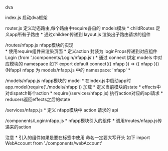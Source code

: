 dva

index.js 启动dva框架

router.js 定义动态路由,每个路由中require各自的 models模块
	* childRoutes 定义app所有子路由
	* 通过children传递到 layout.js 渲染出子路由请求的组件

/routes/nfapp.js nfapp模块的实现  
	* 使用require组件来渲染页面
	* 定义action 封装为 loginProps传递到对应组件 Login (from './components/Login/nfapp.js')
	* 通过 connect 绑定 models 中对应模块的 namespace 如下
		export default connect(({ nfapp }) => ({ nfapp }))(Nfapp)
		nfapp 为 models/nfapp.js 中的 namespace: 'nfapp'
	*

/models/nfapp.js nfapp模块的 model
	* 在index.js中启动app时 app.model(require('./models/nfapp')) 加载
	* 定义当前模块的state
	* effects中对dispatch每个action
	* require(/services/nfapp.js) 执行action对应的api请求
	* reducers返回effects之后的state

/services/nfapp.js
	* 定义 nfapp模块中 action 请求的 api

/components/Login/nfapp.js
	* nfapp模块引入的组件
	* 调用/routes/nfapp.js传递来的action

注意
	* 引入的组件如果是要在标签中使用 命名一定要大写开头 如下
		import WebAccount from './components/webAccount'
		<WebAccount />
